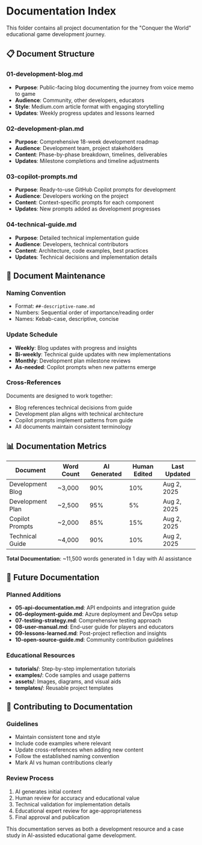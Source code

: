 # Documentation Index

This folder contains all project documentation for the "Conquer the World" educational game development journey.

## 📋 Document Structure

### **01-development-blog.md**
- **Purpose**: Public-facing blog documenting the journey from voice memo to game
- **Audience**: Community, other developers, educators
- **Style**: Medium.com article format with engaging storytelling
- **Updates**: Weekly progress updates and lessons learned

### **02-development-plan.md**
- **Purpose**: Comprehensive 18-week development roadmap
- **Audience**: Development team, project stakeholders
- **Content**: Phase-by-phase breakdown, timelines, deliverables
- **Updates**: Milestone completions and timeline adjustments

### **03-copilot-prompts.md**
- **Purpose**: Ready-to-use GitHub Copilot prompts for development
- **Audience**: Developers working on the project
- **Content**: Context-specific prompts for each component
- **Updates**: New prompts added as development progresses

### **04-technical-guide.md**
- **Purpose**: Detailed technical implementation guide
- **Audience**: Developers, technical contributors
- **Content**: Architecture, code examples, best practices
- **Updates**: Technical decisions and implementation details

## 🔄 Document Maintenance

### **Naming Convention**
- Format: `##-descriptive-name.md`
- Numbers: Sequential order of importance/reading order
- Names: Kebab-case, descriptive, concise

### **Update Schedule**
- **Weekly**: Blog updates with progress and insights
- **Bi-weekly**: Technical guide updates with new implementations
- **Monthly**: Development plan milestone reviews
- **As-needed**: Copilot prompts when new patterns emerge

### **Cross-References**
Documents are designed to work together:
- Blog references technical decisions from guide
- Development plan aligns with technical architecture
- Copilot prompts implement patterns from guide
- All documents maintain consistent terminology

## 📊 Documentation Metrics

| Document | Word Count | AI Generated | Human Edited | Last Updated |
|----------|------------|--------------|--------------|--------------|
| Development Blog | ~3,000 | 90% | 10% | Aug 2, 2025 |
| Development Plan | ~2,500 | 95% | 5% | Aug 2, 2025 |
| Copilot Prompts | ~2,000 | 85% | 15% | Aug 2, 2025 |
| Technical Guide | ~4,000 | 90% | 10% | Aug 2, 2025 |

**Total Documentation**: ~11,500 words generated in 1 day with AI assistance

## 🎯 Future Documentation

### **Planned Additions**
- **05-api-documentation.md**: API endpoints and integration guide
- **06-deployment-guide.md**: Azure deployment and DevOps setup
- **07-testing-strategy.md**: Comprehensive testing approach
- **08-user-manual.md**: End-user guide for players and educators
- **09-lessons-learned.md**: Post-project reflection and insights
- **10-open-source-guide.md**: Community contribution guidelines

### **Educational Resources**
- **tutorials/**: Step-by-step implementation tutorials
- **examples/**: Code samples and usage patterns
- **assets/**: Images, diagrams, and visual aids
- **templates/**: Reusable project templates

## 🤝 Contributing to Documentation

### **Guidelines**
- Maintain consistent tone and style
- Include code examples where relevant
- Update cross-references when adding new content
- Follow the established naming convention
- Mark AI vs human contributions clearly

### **Review Process**
1. AI generates initial content
2. Human review for accuracy and educational value
3. Technical validation for implementation details
4. Educational expert review for age-appropriateness
5. Final approval and publication

This documentation serves as both a development resource and a case study in AI-assisted educational game development.
